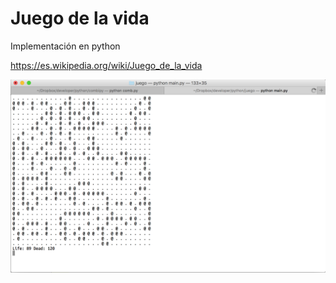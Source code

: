 # Juego de la vida
Implementación en python

https://es.wikipedia.org/wiki/Juego_de_la_vida

![image](screen1.png)